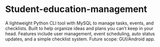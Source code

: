 # Student-education-management
A lightweight Python CLI tool with MySQL to manage tasks, events, and checklists. Built to help organize ideas and plans you can’t keep in your head. Features include user management, event scheduling, auto status updates, and a simple checklist system. Future scope: GUI/Android app.
